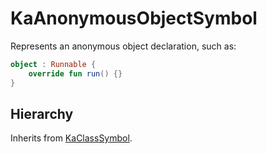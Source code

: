 # KaAnonymousObjectSymbol

Represents an anonymous object declaration, such as:

```Kotlin
object : Runnable {
    override fun run() {}
}
```

## Hierarchy

Inherits from [KaClassSymbol](KaClassSymbol.md).